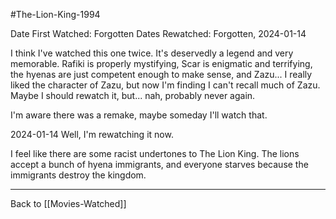#The-Lion-King-1994

Date First Watched:  Forgotten
Dates Rewatched:  Forgotten, 2024-01-14

I think I've watched this one twice.  It's deservedly a legend and very memorable.  Rafiki is properly mystifying, Scar is enigmatic and terrifying, the hyenas are just competent enough to make sense, and Zazu...  I really liked the character of Zazu, but now I'm finding I can't recall much of Zazu.  Maybe I should rewatch it, but...  nah, probably never again.

I'm aware there was a remake, maybe someday I'll watch that.

2024-01-14
Well, I'm rewatching it now.

I feel like there are some racist undertones to The Lion King.  The lions accept a bunch of hyena immigrants, and everyone starves because the immigrants destroy the kingdom.

---
Back to [[Movies-Watched]]